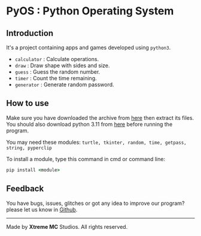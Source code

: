 # PyOS : Python Operating System

## Introduction

It's a project containing apps and games developed using `python3`.  

* `calculator` : Calculate operations.
* `draw` : Draw shape with sides and size.
* `guess` : Guess the random number.
* `timer` : Count the time remaining.
* `generator` : Generate random password.

## How to use

Make sure you have downloaded the archive from [here](https://www.mediafire.com/file/m5bx798snpgm1bm/pyOS.zip/file) then extract its files. You should also download python 3.11 from [here](https://www.python.org) before running the program.

You may need these modules: `turtle, tkinter, random, time, getpass, string, pyperclip`

To install a module, type this command in cmd or command line:

```cmd
pip install <module>
```

## Feedback

You have bugs, issues, glitches or got any idea to improve our program? please let us know in [Github]('https://github.com/Sansoun/pyOS').

***

Made by **Xtreme MC** Studios. All rights reserved.
